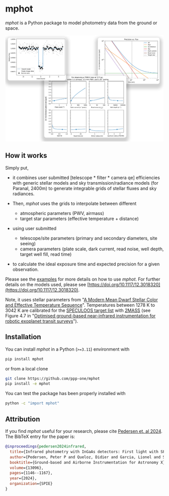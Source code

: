 # mphot
*mphot* is a Python package to model photometry data from the ground or space.

![example plots](examples/example-plots.png)


## How it works

Simply put, 
- it combines user submitted [telescope * filter * camera qe] efficiencies with generic stellar models and sky transmission/radiance models (for Paranal, 2400m) to generate integrable grids of stellar fluxes and sky radiances.

- Then, *mphot* uses the grids to interpolate between different
    - atmospheric parameters (PWV, airmass)
    - target star parameters (effective temperature + distance)

- using user submitted
    - telescope/site parameters (primary and secondary diameters, site seeing)
    - camera parameters (plate scale, dark current, read noise, well depth, target well fill, read time)
    
- to calculate the ideal exposure time and expected precision for a given observation.

Please see the [examples](https://github.com/ppp-one/mphot/tree/main/examples) for more details on how to use *mphot*. For further details on the models used, please see [https://doi.org/10.1117/12.3018320](https://doi.org/10.1117/12.3018320).

Note, it uses stellar parameters from "[A Modern Mean Dwarf Stellar Color and Effective Temperature Sequence](https://www.pas.rochester.edu/~emamajek/EEM_dwarf_UBVIJHK_colors_Teff.txt)". Temperatures between 1278 K to 3042 K are calibrated for the [SPECULOOS target list](https://doi.org/10.1051/0004-6361/202038827) with [2MASS](https://irsa.ipac.caltech.edu/Missions/2mass.html) (see Figure 4.7 in "[Optimised ground-based near-infrared instrumentation for robotic exoplanet transit surveys](https://doi.org/10.17863/CAM.96904)").


## Installation

You can install *mphot* in a Python (`>=3.11`) environment with

```bash
pip install mphot
```

or from a local clone

```bash
git clone https://github.com/ppp-one/mphot
pip install -e mphot
```

You can test the package has been properly installed with

```bash
python -c "import mphot"
```
## Attribution

If you find *mphot* useful for your research, please cite [Pedersen et. al 2024](https://doi.org/10.1117/12.3018320). The BibTeX entry for the paper is:

```bibtex
@inproceedings{pedersen2024infrared,
  title={Infrared photometry with InGaAs detectors: First light with SPECULOOS},
  author={Pedersen, Peter P and Queloz, Didier and Garcia, Lionel and Schacke, Yannick and Delrez, Laetitia and Demory, Brice-Olivier and Ducrot, Elsa and Dransfield, Georgina and Gillon, Michael and Hooton, Matthew J and others},
  booktitle={Ground-based and Airborne Instrumentation for Astronomy X},
  volume={13096},
  pages={1146--1167},
  year={2024},
  organization={SPIE}
}
```